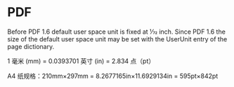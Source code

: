 # PDF

Before PDF 1.6 default user space unit is fixed at 1⁄72 inch.
Since PDF 1.6 the size of the default user space unit may be set with the UserUnit entry of the page dictionary.

1 毫米 (mm) = 0.0393701 英寸 (in) = 2.834 点（pt）

A4 纸规格：210mm×297mm = 8.2677165in×11.6929134in = 595pt×842pt

